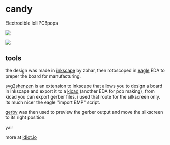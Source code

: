 # candy
Electrodible lolliPCBpops

![](https://i.imgur.com/f7DI716.png)

![](https://i.imgur.com/GNMWa95.png)

## tools
the design was made in [inkscape](https://inkscape.org) by zohar, then rotoscoped in [eagle](www.autodesk.com/products/eagle) EDA to preper the board for manufacturing. 

[svg2shenzen](https://github.com/badgeek/svg2shenzhen) is an extension to inkscape that allows you to design a board in inkscape and export it to a [kicad](https://kicad.github.io) (another EDA for pcb making), from kicad you can export gerber files. i used that route for the silkscreen only. its much nicer the eagle "import BMP" script. 

[gerbv](http://gerbv.geda-project.org) was then used to preview the gerber output and move the silkscreen to its right position.

yair

more at [idiot.io](http://idiot.io)